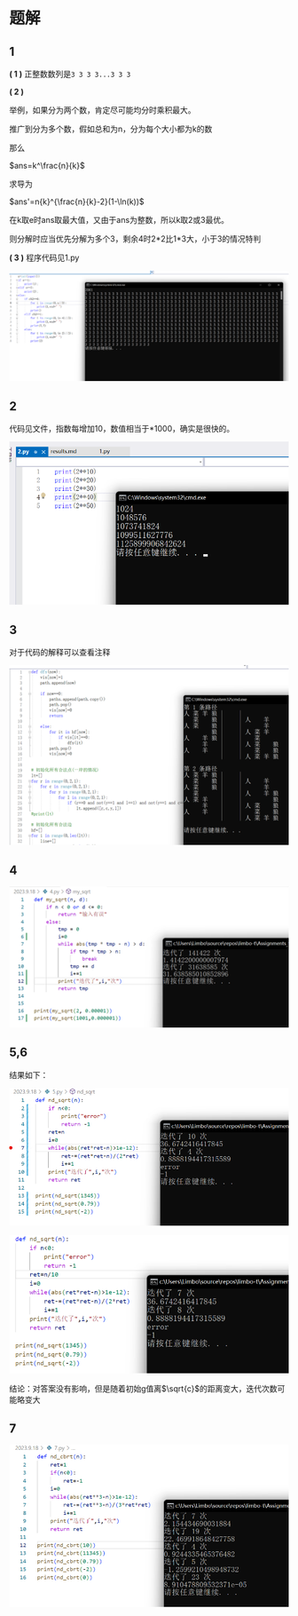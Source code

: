﻿# 题解

## 1

**( 1 )** 正整数数列是`3 3 3 3...3 3 3`

**( 2 )** 

举例，如果分为两个数，肯定尽可能均分时乘积最大。

推广到分为多个数，假如总和为n，分为每个大小都为k的数

那么 

$ans=k^\frac{n}{k}$

求导为 

$ans'=n{k}^{\frac{n}{k}-2}(1-\ln(k))$

在k取e时ans取最大值，又由于ans为整数，所以k取2或3最优。

则分解时应当优先分解为多个3，剩余4时2\*2比1\*3大，小于3的情况特判

**( 3 )** 程序代码见1.py

![](img/1.png)

## 2

代码见文件，指数每增加10，数值相当于*1000，确实是很快的。

![](img/2.png)

## 3

对于代码的解释可以查看注释

![](img/3.png)

## 4

![](img/4.png)

## 5,6

结果如下：

![](img/5.png)

![](img/6.png)

结论：对答案没有影响，但是随着初始g值离$\sqrt{c}$的距离变大，迭代次数可能略变大

## 7

![](img/7.png)

